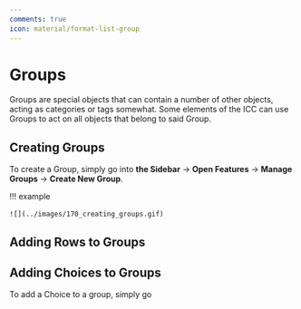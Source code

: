 ```yaml
---
comments: true
icon: material/format-list-group
---
```


# Groups
Groups are special objects that can contain a number of other objects, acting
as categories or tags somewhat. Some elements of the ICC can use Groups to act
on all objects that belong to said Group.

## Creating Groups
To create a Group, simply go into **the Sidebar** → **Open Features** →
**Manage Groups** → **Create New Group**.

!!! example

    ![](../images/170_creating_groups.gif)

## Adding Rows to Groups

## Adding Choices to Groups
To add a Choice to a group, simply go 